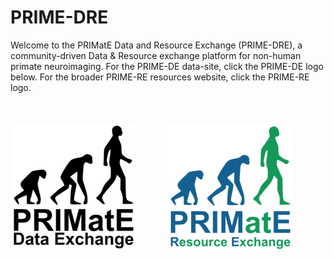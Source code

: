 # PRIME-DRE
Welcome to the PRIMatE Data and Resource Exchange (PRIME-DRE), a community-driven Data & Resource exchange platform for non-human primate neuroimaging. For the PRIME-DE data-site, click the PRIME-DE logo below. For the broader PRIME-RE resources website, click the PRIME-RE logo.
 </br>       
 </br>     
[![PRIME-DE](/images/PRIME-DE.png)](http://fcon_1000.projects.nitrc.org/indi/indiPRIME.html)&nbsp;&nbsp;&nbsp;&nbsp;&nbsp;&nbsp;&nbsp;&nbsp;&nbsp;&nbsp;&nbsp;&nbsp; [![PRIME-RE](/images/PRIME-RE.png)](https://prime-re.github.io)  

